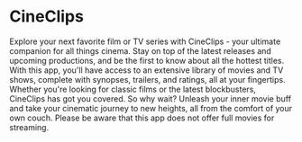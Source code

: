 # CineClips
Explore your next favorite film or TV series with CineClips - your ultimate companion for all things cinema. Stay on top of the latest releases and upcoming productions, and be the first to know about all the hottest titles. With this app, you'll have access to an extensive library of movies and TV shows, complete with synopses, trailers, and ratings, all at your fingertips. Whether you're looking for classic films or the latest blockbusters, CineClips has got you covered. So why wait? Unleash your inner movie buff and take your cinematic journey to new heights, all from the comfort of your own couch. Please be aware that this app does not offer full movies for streaming.
